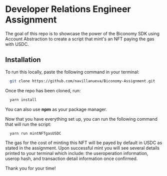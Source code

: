 # Developer Relations Engineer Assignment

The goal of this repo is to showcase the power of the Biconomy SDK using Account Abstraction to create a script that mint's an NFT paying the gas with USDC.

## Installation

To run this locally, paste the following command in your terminal:

```bash
  git clone https://github.com/navillanueva/Biconomy-Assignment.git
```

Once the repo has been cloned, run:

```bash
  yarn install
```

You can also use **npm** as your package manager.

Now that you have everything set up, you can run the following command that will run the script:

```bash
  yarn run mintNFTgasUSDC
```

The gas for the cost of minting this NFT will be payed by default in USDC as stated in the assignment. Upon successful mint you will see several details printed to your terminal which include: the useroperation information, userop hash, and transaction detail information once confirmed.

Thank you for your time!
